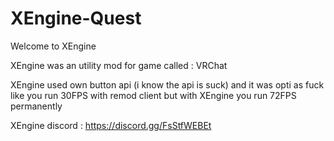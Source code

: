 # XEngine-Quest
Welcome to XEngine 

XEngine was an utility mod for game called : VRChat 

XEngine used own button api (i know the api is suck)
and it was opti as fuck like you run 30FPS with remod client
but with XEngine you run 72FPS permanently

XEngine discord : https://discord.gg/FsStfWEBEt
